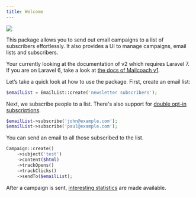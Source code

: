 ```yaml
---
title: Welcome
---
```


![](https://mailcoach.app/images/docs/v2/package/welcome.png)

This package allows you to send out email campaigns to a list of subscribers effortlessly. It also provides a UI to manage campaigns, email lists and subscribers.

Your currently looking at the documentation of v2 which requires Laravel 7. If you are on Laravel 6, take a look at [the docs of Mailcoach v1](/docs/v1/app/general/welcome).

Let’s take a quick look at how to use the package. First, create an email list:

```php
$emailList = EmailList::create('newsletter subscribers');
```

Next, we subscribe people to a list. There's also support for [double opt-in subscriptions](/docs/v2/package/working-with-lists/using-double-opt-in).

```php
$emailList->subscribe('john@example.com');
$emailList->subscribe('paul@example.com');
```

You can send an email to all those subscribed to the list.

```php
Campaign::create()
    ->subject('test')
    ->content($html)
    ->trackOpens()
    ->trackClicks()
    ->sendTo($emailList);
```

After a campaign is sent, [interesting statistics](/docs/v2/package/working-with-campaigns/viewing-statistics-of-a-sent-campaign) are made available.

